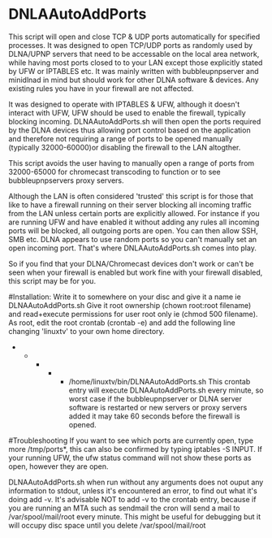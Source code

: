# DNLAAutoAddPorts

This script will open and close TCP & UDP ports automatically for specified processes.
It was designed to open TCP/UDP ports as randomly used by DLNA/UPNP servers that need
to be accessable on the local area network, while having most ports closed to to your LAN
except those explicitly stated by UFW or IPTABLES etc. It was mainly written with bubbleupnpserver
and minidlnad in mind but should work for other DLNA software & devices. Any existing rules you
have in your firewall are not affected.

It was designed to operate with IPTABLES & UFW, although it doesn't interact with UFW, UFW should be used
to enable the firewall, typically blocking incoming. DLNAAutoAddPorts.sh will then open the ports required
by the DLNA devices thus allowing port control based on the application and therefore not requiring a range
of ports to be opened manually (typically 32000-60000)or disabling the firewall to the LAN altogther. 

This script avoids the user having to manually open a range of ports from 32000-65000 for chromecast transcoding
 to function or to see bubbleupnpservers proxy servers.

Although the LAN is often considered 'trusted' this script is for those that like to have a
firewall running on their server blocking all incoming traffic from the LAN unless certain
ports are explicitly allowed. For instance if you are running UFW and have enabled it without adding any rules
all incoming ports will be blocked, all outgoing ports are open. You can then allow SSH, SMB etc. DLNA
appears to use random ports so you can't manually set an open incoming port. That's where DNLAAutoAddPorts.sh
comes into play.

So if you find that your DLNA/Chromecast devices don't work or can't be seen when your firewall is enabled
but work fine with your firewall disabled, this script may be for you.

#Installation:
Write it to somewhere on your disc and give it a name ie DLNAAutoAddPorts.sh
Give it root ownership (chown root:root filename) and read+execute permissions
for user root only ie (chmod 500 filename).
As root, edit the root crontab (crontab -e) and add the following line changing 'linuxtv' to your own home directory.
 * * * * * /home/linuxtv/bin/DLNAAutoAddPorts.sh
This crontab entry will execute DLNAAutoAddPorts.sh every minute, so worst case if the bubbleupnpserver or DLNA server
software is restarted or new servers or proxy servers added it may take 60 seconds before the firewall is opened.

#Troubleshooting
If you want to see which ports are currently open, type more /tmp/ports*, this can also be confirmed
by typing iptables -S INPUT. If your running UFW, the ufw status command will not show these ports as
open, however they are open.

DLNAAutoAddPorts.sh when run without any arguments does not ouput any information to stdout,
unless it's encountered an error, to find out what it's doing add -v. It's advisable NOT to add
-v to the crontab entry, because if you are running an MTA such as sendmail the cron will send a mail to
/var/spool/mail/root every minute. This might be useful for debugging but it will occupy disc space until
you delete /var/spool/mail/root

